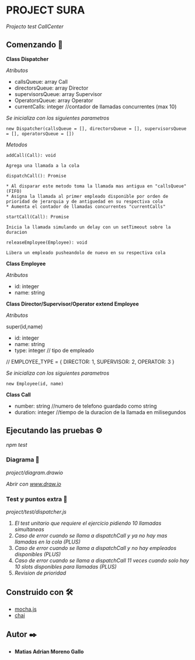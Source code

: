 # PROJECT SURA

_Projecto test CallCenter_

## Comenzando 🚀

**Class Dispatcher**

_Atributos_

* callsQueue: array Call
* directorsQueue: array Director
* supervisorsQueue: array Supervisor
* OperatorsQueue: array Operator
* currentCalls: integer //contador de llamadas concurrentes (max 10)

_Se inicializa con los siguientes parametros_
```
new Dispatcher(callsQueue = [], directorsQueue = [], supervisorsQueue = [], operatorsQueue = [])
```

_Metodos_

```
addCall(Call): void

Agrega una llamada a la cola
```

```
dispatchCall(): Promise

* Al disparar este metodo toma la llamada mas antigua en "callsQueue" (FIFO)
* Asigna la llamada al primer empleado disponible por orden de prioridad de jerarquia y de antiguedad en su respectiva cola
* Aumenta el contador de llamadas concurrentes "currentCalls"
```

```
startCall(Call): Promise

Inicia la llamada simulando un delay con un setTimeout sobre la duracion
```

```
releaseEmployee(Employee): void

Libera un empleado pusheandolo de nuevo en su respectiva cola
```

**Class Employee**

_Atributos_

* id: integer
* name: string

**Class Director/Supervisor/Operator extend Employee**

_Atributos_

super(id,name)
* id: integer
* name: string
* type: integer // tipo de empleado

// EMPLOYEE_TYPE = { DIRECTOR: 1, SUPERVISOR: 2, OPERATOR: 3 }

_Se inicializa con los siguientes parametros_
```
new Employee(id, name)
```

**Class Call**

* number: string //numero de telefono guardado como string
* duration: integer //tiempo de la duracion de la llamada en milisegundos

## Ejecutando las pruebas ⚙️

_npm test_

### Diagrama 🔧

_project/diagram.drawio_

_Abrir con www.draw.io_

### Test y puntos extra 🔩

_project/test/dispatcher.js_

1. _El test unitario que requiere el ejercicio pidiendo 10 llamadas simultaneas_
2. _Caso de error cuando se llama a dispatchCall y ya no hay mas llamadas en la cola (PLUS)_
3. _Caso de error cuando se llama a dispatchCall y no hay empleados disponibles (PLUS)_
4. _Caso de error cuando se llama a dispatchCall 11 veces cuando solo hay 10 slots disponibles para llamadas (PLUS)_
5. _Revision de prioridad_

## Construido con 🛠️

* [mocha.js](http://https://mochajs.org/)
* [chai](https://https://www.chaijs.com/)

## Autor ✒️

* **Matias Adrian Moreno Gallo** 
